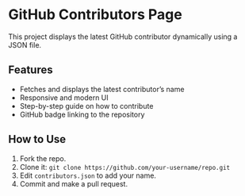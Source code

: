 # GitHub Contributors Page

This project displays the latest GitHub contributor dynamically using a JSON file.

## Features
- Fetches and displays the latest contributor’s name
- Responsive and modern UI
- Step-by-step guide on how to contribute
- GitHub badge linking to the repository

## How to Use
1. Fork the repo.
2. Clone it: `git clone https://github.com/your-username/repo.git`
3. Edit `contributors.json` to add your name.
4. Commit and make a pull request.
